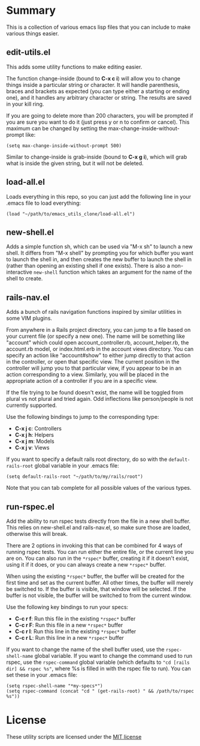 # Summary

This is a collection of various emacs lisp files that you can include
to make various things easier.

## edit-utils.el

This adds some utility functions to make editing easier.

The function change-inside (bound to **C-x c i**) will allow you to
change things inside a particular string or character.  It will handle
parenthesis, braces and brackets as expected (you can type either a
starting or ending one), and it handles any arbitrary character or
string.  The results are saved in your kill ring.

If you are going to delete more than 200 characters, you will be
prompted if you are sure you want to do it (just press y or n to
confirm or cancel).  This maximum can be changed by setting the
max-change-inside-without-prompt like:

    (setq max-change-inside-without-prompt 500)

Similar to change-inside is grab-inside (bound to **C-x g i**), which
will grab what is inside the given string, but it will not be deleted.

## load-all.el

Loads everything in this repo, so you can just add the following line
in your .emacs file to load everything:

    (load "~/path/to/emacs_utils_clone/load-all.el")

## new-shell.el

Adds a simple function sh, which can be used via "M-x sh" to launch a
new shell.  It differs from "M-x shell" by prompting you for which
buffer you want to launch the shell in, and then creates the new
buffer to launch the shell in (rather than opening an existing shell
if one exists).  There is also a non-interactive `new-shell` function
which takes an argument for the name of the shell to create.

## rails-nav.el

Adds a bunch of rails navigation functions inspired by similar
utilities in some VIM plugins.

From anywhere in a Rails project directory, you can jump to a file
based on your current file (or specify a new one).  The name will be
something like "account" which could open account_controller.rb,
account_helper.rb, the account.rb model, or index.html.erb in the
account views directory.  You can specify an action like
"account#show" to either jump directly to that action in the
controller, or open that specific view.  The current position in the
controller will jump you to that particular view, if you appear to be
in an action corresponding to a view.  Similarly, you will be placed
in the appropriate action of a controller if you are in a specific
view.

If the file trying to be found doesn't exist, the name will be toggled
from plural vs not plural and tried again.  Odd inflections like
person/people is not currently supported.

Use the following bindings to jump to the corresponding type:

* **C-x j c**: Controllers
* **C-x j h**: Helpers
* **C-x j m**: Models
* **C-x j v**: Views

If you want to specify a default rails root directory, do so with the
`default-rails-root` global variable in your .emacs file:

    (setq default-rails-root "~/path/to/my/rails/root")

Note that you can tab complete for all possible values of the various
types.

## run-rspec.el

Add the ability to run rspec tests directly from the file in a new
shell buffer.  This relies on new-shell.el and rails-nav.el, so make
sure those are loaded, otherwise this will break.

There are 2 options in invoking this that can be combined for 4 ways
of running rspec tests.  You can run either the entire file, or the
current line you are on.  You can also run in the `*rspec*` buffer,
creating it if it doesn't exist, using it if it does, or you can
always create a new `*rspec*` buffer.

When using the existing `*rspec*` buffer, the buffer will be created
for the first time and set as the current buffer.  All other times,
the buffer will merely be switched to.  If the buffer is visible, that
window will be selected.  If the buffer is not visible, the buffer
will be switched to from the current window.

Use the following key bindings to run your specs:

* **C-c r f**: Run this file in the existing `*rspec*` buffer
* **C-c r F**: Run this file in a new `*rspec*` buffer
* **C-c r l**: Run this line in the existing `*rspec*` buffer
* **C-c r L**: Run this line in a new `*rspec*` buffer

If you want to change the name of the shell buffer used, use the
`rspec-shell-name` global variable.  If you want to change the command
used to run rspec, use the `rspec-command` global variable (which
defaults to `"cd [rails dir] && rspec %s"`, where %s is filled in with
the rspec file to run).  You can set these in your .emacs file:

    (setq rspec-shell-name "*my-specs*")
    (setq rspec-command (concat "cd " (get-rails-root) " && /path/to/rspec %s"))

# License

These utility scripts are licensed under the [MIT license](http://github.com/on-site/emacs_utils/blob/master/MIT-LICENSE.txt)
